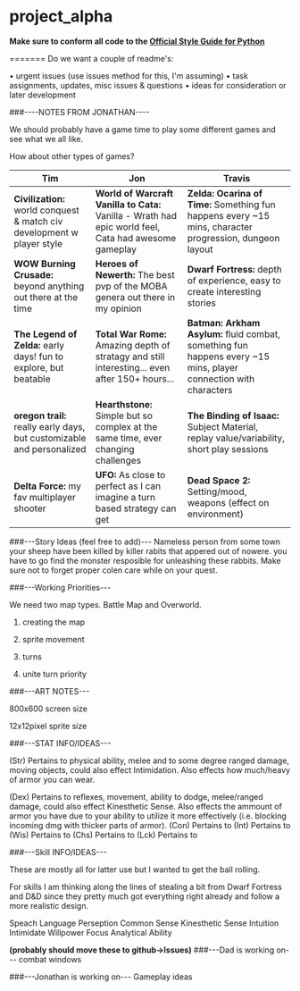 project_alpha
=============

**Make sure to conform all code to the [Official Style Guide for Python](http://legacy.python.org/dev/peps/pep-0008/)**

=======
Do we want a couple of readme's:

• urgent issues (use issues method for this, I'm assuming)
• task assignments, updates, misc issues & questions
• ideas for consideration or later development

###----NOTES FROM JONATHAN----

We should probably have a game time to play some different games and see what we all like.

How about other types of games?

Tim | Jon | Travis
--- | --- | ---
**Civilization:** world conquest & match civ development w player style  | **World of Warcraft Vanilla to Cata:** Vanilla - Wrath had epic world feel, Cata had awesome gameplay | **Zelda: Ocarina of Time:** Something fun happens every ~15 mins, character progression, dungeon layout |   
**WOW Burning Crusade:** beyond anything out there at the time | **Heroes of Newerth:** The best pvp of the MOBA genera out there in my opinion | **Dwarf Fortress:** depth of experience, easy to create interesting stories |
**The Legend of Zelda:** early days! fun to explore, but beatable  |  **Total War Rome:** Amazing depth of stratagy and still interesting... even after 150+ hours... | **Batman: Arkham Asylum:** fluid combat, something fun happens every ~15 mins, player connection with characters |
**oregon trail:** really early days, but customizable and personalized | **Hearthstone:** Simple but so complex at the same time, ever changing challenges | **The Binding of Isaac:** Subject Material, replay value/variability, short play sessions |
**Delta Force:** my fav multiplayer shooter | **UFO:** As close to perfect as I can imagine a turn based strategy can get | **Dead Space 2:** Setting/mood, weapons (effect on environment) | 

###---Story Ideas (feel free to add)---
Nameless person from some town 
your sheep have been killed by killer rabits that appered out of nowere.
you have to go find the monster resposible for unleashing these rabbits.
Make sure not to forget proper colen care while on your quest.

###---Working Priorities---

We need two map types. Battle Map and Overworld.

1. creating the map

2. sprite movement

3. turns

4. unite turn priority

###---ART NOTES---

800x600 screen size

12x12pixel sprite size


###---STAT INFO/IDEAS---

(Str) Pertains to physical ability, melee and to some degree ranged damage, moving objects,
could also effect Intimidation. Also effects how much/heavy of armor you can wear.

(Dex) Pertains to reflexes, movement, ability to dodge, melee/ranged damage, could also effect Kinesthetic Sense.
Also effects the ammount of armor you have due to your ability to utilize it more effectively (i.e. blocking incoming dmg with thicker parts of armor).
(Con) Pertains to
(Int) Pertains to
(Wis) Pertains to
(Chs) Pertains to
(Lck) Pertains to

###---Skill INFO/IDEAS---

These are mostly all for latter use but I wanted to get the ball rolling.

For skills I am thinking along the lines of stealing a bit from Dwarf Fortress and D&D since
they pretty much got everything right already and follow a more realistic design.

Speach
Language
Perseption
Common Sense
Kinesthetic Sense
Intuition
Intimidate
Willpower
Focus
Analytical Ability

**(probably should move these to github->Issues)**
###---Dad is working on---
combat windows

###---Jonathan is working on---
Gameplay ideas

